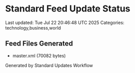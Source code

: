# Standard Feed Update Status
Last updated: Tue Jul 22 20:46:48 UTC 2025
Categories: technology,business,world

## Feed Files Generated
- master.xml (70082 bytes)

Generated by Standard Updates Workflow
